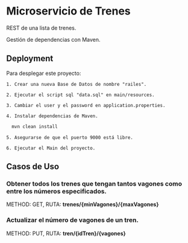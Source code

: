 # Microservicio de Trenes

REST de una lista de trenes.

Gestión de dependencias con Maven.




## Deployment

Para desplegar este proyecto:

    1. Crear una nueva Base de Datos de nombre "railes".

    2. Ejecutar el script sql "data.sql" en main/resources.

    3. Cambiar el user y el password en application.properties.

    4. Instalar dependencias de Maven.

```bash
  mvn clean install
```

    5. Asegurarse de que el puerto 9000 está libre.

    6. Ejecutar el Main del proyecto.

## Casos de Uso

### Obtener todos los trenes que tengan tantos vagones como entre los números especificados.

METHOD: GET, RUTA: **trenes/{minVagones}/{maxVagones}**

### Actualizar el número de vagones de un tren.

METHOD: PUT, RUTA: **tren/{idTren}/{vagones}**
